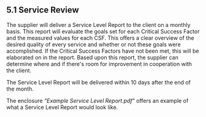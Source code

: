 ## 5.1 Service Review

The supplier will deliver a Service Level Report to the client on a monthly basis. This report will evaluate the goals set for each Critical Success Factor and the measured values for each CSF. This offers a clear overview of the desired quality of every service and whether or not these goals were accomplished. If the Critical Success Factors have not been met, this will be elaborated on in the report. Based upon this report, the supplier can determine where and if there's room for improvement in cooperation with the client.

The Service Level Report will be delivered within 10 days after the end of the month.

The enclosure _"Example Service Level Report.pdf"_ offers an example of what a Service Level Report would look like.

